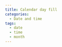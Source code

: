 ```yaml
---
title: Calendar day fill
categories:
  - Date and time
tags:
  - date
  - time
  - month
---
```

